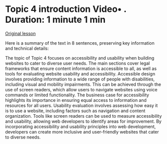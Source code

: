 # Topic 4 introduction Video• . Duration: 1 minute 1 min

[Original lesson](https://www.coursera.org/learn/uol-web-development/lecture/H07Q9/topic-4-introduction)

Here is a summary of the text in 8 sentences, preserving key information and technical details:

The topic of Topic 4 focuses on accessibility and usability when building websites to cater to diverse user needs. The main sections cover legal frameworks that ensure content information is accessible to all, as well as tools for evaluating website usability and accessibility. Accessible design involves providing information to a wide range of people with disabilities, including visual and mobility impairments. This can be achieved through the use of screen readers, which allow users to navigate websites using voice commands or limited functionality. The business case for accessibility highlights its importance in ensuring equal access to information and resources for all users. Usability evaluation involves assessing how easy it is to use a website, including factors such as navigation and content organization. Tools like screen readers can be used to measure accessibility and usability, allowing web developers to identify areas for improvement. By incorporating accessibility and usability principles into web development, developers can create more inclusive and user-friendly websites that cater to diverse needs.

